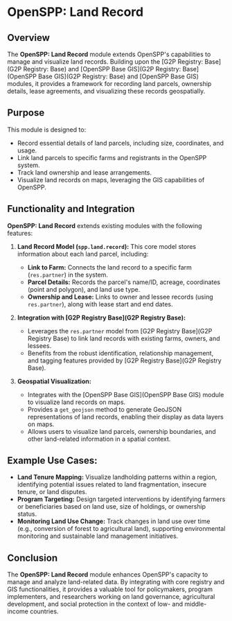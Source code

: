 # OpenSPP: Land Record 

## Overview

The **OpenSPP: Land Record** module extends OpenSPP's capabilities to manage and visualize land records. Building upon the [G2P Registry: Base](G2P Registry: Base) and [OpenSPP Base GIS](G2P Registry: Base](OpenSPP Base GIS](G2P Registry: Base) and [OpenSPP Base GIS) modules, it provides a framework for recording land parcels, ownership details, lease agreements, and visualizing these records geospatially. 

## Purpose

This module is designed to:

* Record essential details of land parcels, including size, coordinates, and usage.
* Link land parcels to specific farms and registrants in the OpenSPP system.
* Track land ownership and lease arrangements.
* Visualize land records on maps, leveraging the GIS capabilities of OpenSPP. 

## Functionality and Integration

**OpenSPP: Land Record** extends existing modules with the following features:

1. **Land Record Model (`spp.land.record`):**  This core model stores information about each land parcel, including:

    * **Link to Farm:** Connects the land record to a specific farm (`res.partner`) in the system.
    * **Parcel Details:** Records the parcel's name/ID, acreage, coordinates (point and polygon), and land use type.
    * **Ownership and Lease:**  Links to owner and lessee records (using `res.partner`), along with lease start and end dates. 

2. **Integration with [G2P Registry Base](G2P Registry Base):**  

    * Leverages the `res.partner` model from [G2P Registry Base](G2P Registry Base) to link land records with existing farms, owners, and lessees.
    * Benefits from the robust identification, relationship management, and tagging features provided by [G2P Registry Base](G2P Registry Base). 

3. **Geospatial Visualization:**

    * Integrates with the [OpenSPP Base GIS](OpenSPP Base GIS) module to visualize land records on maps.
    * Provides a `get_geojson` method to generate GeoJSON representations of land records, enabling their display as data layers on maps.
    * Allows users to visualize land parcels, ownership boundaries, and other land-related information in a spatial context.

## Example Use Cases:

* **Land Tenure Mapping:**  Visualize landholding patterns within a region, identifying potential issues related to land fragmentation, insecure tenure, or land disputes.
* **Program Targeting:** Design targeted interventions by identifying farmers or beneficiaries based on land use, size of holdings, or ownership status.
* **Monitoring Land Use Change:** Track changes in land use over time (e.g., conversion of forest to agricultural land), supporting environmental monitoring and sustainable land management initiatives.

## Conclusion

The **OpenSPP: Land Record** module enhances OpenSPP's capacity to manage and analyze land-related data.  By integrating with core registry and GIS functionalities, it provides a valuable tool for policymakers, program implementers, and researchers working on land governance, agricultural development, and social protection in the context of low- and middle-income countries. 
